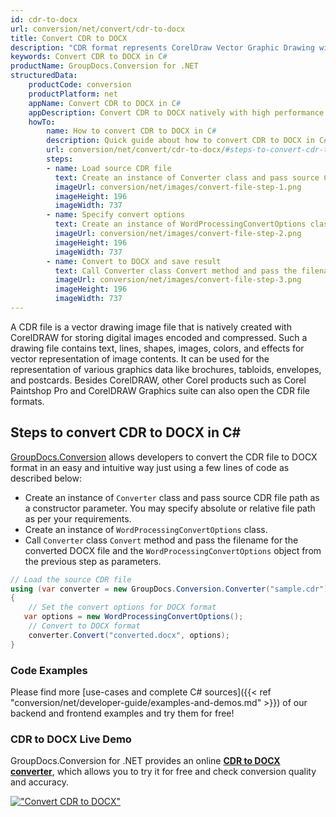 ```yaml
---
id: cdr-to-docx
url: conversion/net/convert/cdr-to-docx
title: Convert CDR to DOCX
description: "CDR format represents CorelDraw Vector Graphic Drawing with .cdr extension. Learn how to convert CDR to DOCX file programmatically in C# language using GroupDocs.Conversion for .NET library."
keywords: Convert CDR to DOCX in C#
productName: GroupDocs.Conversion for .NET
structuredData:
    productCode: conversion
    productPlatform: net
    appName: Convert CDR to DOCX in C#
    appDescription: Convert CDR to DOCX natively with high performance using C# language and server side GroupDocs.Conversion for .NET APIs, without the use of any software like Microsoft or Open Office.
    howTo:
        name: How to convert CDR to DOCX in C# 
        description: Quick guide about how to convert CDR to DOCX in C# with high performance and accuracy.
        url: conversion/net/convert/cdr-to-docx/#steps-to-convert-cdr-to-docx-in-c
        steps:
        - name: Load source CDR file 
          text: Create an instance of Converter class and pass source CDR file path as a constructor parameter. You may specify absolute or relative file path as per your requirements. 
          imageUrl: conversion/net/images/convert-file-step-1.png
          imageHeight: 196
          imageWidth: 737
        - name: Specify convert options 
          text: Create an instance of WordProcessingConvertOptions class.
          imageUrl: conversion/net/images/convert-file-step-2.png
          imageHeight: 196
          imageWidth: 737
        - name: Convert to DOCX and save result 
          text: Call Converter class Convert method and pass the filename for the converted HTML file and the WordProcessingConvertOptions object from the previous step as parameters.
          imageUrl: conversion/net/images/convert-file-step-3.png
          imageHeight: 196
          imageWidth: 737
---
```


A CDR file is a vector drawing image file that is natively created with CorelDRAW for storing digital images encoded and compressed. Such a drawing file contains text, lines, shapes, images, colors, and effects for vector representation of image contents. It can be used for the representation of various graphics data like brochures, tabloids, envelopes, and postcards. Besides CorelDRAW, other Corel products such as Corel Paintshop Pro and CorelDRAW Graphics suite can also open the CDR file formats.

## Steps to convert CDR to DOCX in C#

[GroupDocs.Conversion](https://products.groupdocs.com/conversion/net) allows developers to convert the CDR file to DOCX format in an easy and intuitive way just using a few lines of code as described below:

* Create an instance of `Converter` class and pass source CDR file path as a constructor parameter. You may specify absolute or relative file path as per your requirements. 
* Create an instance of `WordProcessingConvertOptions` class.
* Call `Converter` class `Convert` method and pass the filename for the converted DOCX file and the `WordProcessingConvertOptions` object from the previous step as parameters.

```csharp
// Load the source CDR file
using (var converter = new GroupDocs.Conversion.Converter("sample.cdr"))
{
    // Set the convert options for DOCX format
   var options = new WordProcessingConvertOptions();
    // Convert to DOCX format
    converter.Convert("converted.docx", options);
}
```

### Code Examples

Please find more [use-cases and complete C# sources]({{< ref "conversion/net/developer-guide/examples-and-demos.md" >}}) of our backend and frontend examples and try them for free!

### CDR to DOCX Live Demo

GroupDocs.Conversion for .NET provides an online [**CDR to DOCX converter**](https://products.groupdocs.app/conversion/cdr-to-docx), which allows you to try it for free and check conversion quality and accuracy.

[!["Convert CDR to DOCX"](conversion/net/images/convert-to-docx/convert-cdr-to-docx.png)](https://products.groupdocs.app/conversion/cdr-to-docx)